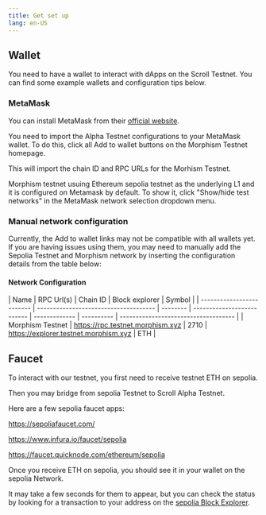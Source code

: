 ```yaml
---
title: Get set up
lang: en-US
---
```


## Wallet

You need to have a wallet to interact with dApps on the Scroll Testnet. You can find some example wallets and configuration tips below.

### MetaMask
You can install MetaMask from their [official website](https://metamask.io/download/).

You need to import the Alpha Testnet configurations to your MetaMask wallet. To do this, click all Add to wallet buttons on the Morphism Testnet homepage. 

This will import the chain ID and RPC URLs for the Morhism Testnet. 

Morphism testnet usuing Ethereum sepolia testnet as the underlying L1 and it is configured on Metamask by default. To show it, click "Show/hide test networks" in the MetaMask network selection dropdown menu.


### Manual network configuration

Currently, the Add to wallet links may not be compatible with all wallets yet. If you are having issues using them, you may need to manually add the Sepolia Testnet and Morphism network by inserting the configuration details from the table below:


#### Network Configuration


| Name                      | RPC Url(s)                            | Chain ID | Block explorer             | Symbol |
| ------------------------- | ------------------------------------- | -------- | -------------------------- | ------------- | ---------- | ------------------------------------ |
| Morphism Testnet             | https://rpc.testnet.morphism.xyz        | 2710    | https://explorer.testnet.morphism.xyz      | ETH      |


## Faucet

To interact with our testnet, you first need to receive testnet ETH on sepolia. 

Then you may bridge from sepolia Testnet to Scroll Alpha Testnet. 

Here are a few sepolia faucet apps:

https://sepoliafaucet.com/

https://www.infura.io/faucet/sepolia

https://faucet.quicknode.com/ethereum/sepolia


Once you receive ETH on sepolia, you should see it in your wallet on the sepolia Network. 

It may take a few seconds for them to appear, but you can check the status by looking for a transaction to your address on the [sepolia Block Explorer](https://sepolia.etherscan.io/).

